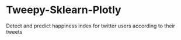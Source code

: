 # Tweepy-Sklearn-Plotly
Detect and predict happiness index for twitter users according to their tweets
